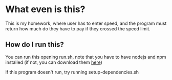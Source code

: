 # What even is this?
This is my homework, where user has to enter speed, and the program must return how much do they have to 
pay if they crossed the speed limit.

## How do I run this?
You can run this opening run.sh, note that you have to have nodejs and npm installed (if not, you can
download them [here](doc:https://nodejs.org/en/))

If this program doesn't run, try running setup-dependencies.sh
